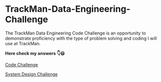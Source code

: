# TrackMan-Data-Engineering-Challenge

The TrackMan Data Engineering Code Challenge is an opportunity to demonstrate proficiency with the type of problem solving and coding I will use at TrackMan.

**Here check my answers 👇😃**

[Code Challenge](./Code/)

[System Design Challenge](./System-Design/)